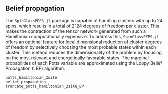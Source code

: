 ## Belief propagation
The `SpinGlassPEPS.jl` package is capable of handling clusters with up to 24 spins, which results in a total of 2^24 degrees of freedom per cluster. This makes the contraction of the tensor network generated from such a Hamiltonian computationally expensive. To address this, `SpinGlassPEPS.jl` offers an optional feature for local dimensional reduction of cluster degrees of freedom by selectively choosing the most probable states within each cluster. This method reduces the dimensionality of the problem by focusing on the most relevant and energetically favorable states. The marginal probabilities of each Potts variable are approximated using the Loopy Belief Propagation (LBP) algorithm.

```@docs
potts_hamiltonian_2site
belief_propagation
truncate_potts_hamiltonian_2site_BP
```